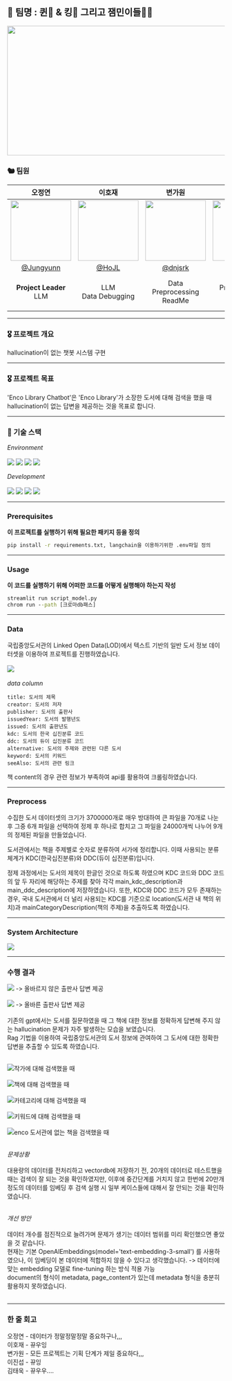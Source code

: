 ## 👑 팀명 : 퀸🫅 & 킹🤴 그리고 잼민이들🤦‍♂️<br>
<p align="center"><img src="./img/sk.png" width="900" height="300"/></p>

 
### 🐿️ 팀원

|오정연|이호재|변가원|이진섭|김태욱|
|:---:|:---:|:---:|:---:|:---:|
|<img src="https://github.com/user-attachments/assets/d920daaf-3baa-441d-ab1c-babb240b307b" width="140" height="140">|<img src="https://github.com/user-attachments/assets/23848016-2562-40b7-82ad-69c0edc6c8cb" width="140" height="140"> |<img src="https://github.com/user-attachments/assets/a2497f47-8214-43c4-81f3-ed3ee637bbf5" width="140" height="140"> | <img src="https://github.com/user-attachments/assets/90d30dde-dfe5-4929-938f-2941dec79d65" width="140" height="140"> | <img src="https://github.com/user-attachments/assets/60a82e31-52ef-4de3-8d52-a50037491b56" width="140" height="140"> |
|[@Jungyunn](https://github.com/Jungyunn)|[@HoJL](https://github.com/HoJL)|[@dnjsrk](https://github.com/dnjsrk)|[@jururuj](https://github.com/jururuj)|[@Taeuk-Dog](https://github.com/Taeuk-Dog)|
|**Project Leader**<br/>LLM|LLM<br>Data Debugging|Data Preprocessing<br>ReadMe|Data Preprocessing<br>Streamlit<br>ReadMe|Streamlit<br> 화면구현<br>ReadMe 작성|


</div>

<hr>

### 🎖️ 프로젝트 개요
hallucination이 없는 챗봇 시스템 구현 

<hr>

### 🎖️ 프로젝트 목표


'Enco Library Chatbot'은 'Enco Library'가 소장한 도서에 대해 검색을 했을 때 hallucination이 없는 답변을 제공하는 것을 목표로 합니다.


<hr>

### 🔨 기술 스택
<div>

_Environment_
<br><br>
<img src="https://img.shields.io/badge/Python-3776AB?style=for-the-badge&logo=Python&logoColor=white">
<img src="https://img.shields.io/badge/Visual Studio Code-007ACC?style=for-the-badge&logo=Visual Studio Code&logoColor=white"/>
<img src="https://img.shields.io/badge/git-F05032?style=for-the-badge&logo=git&logoColor=white"/>
<img src="https://img.shields.io/badge/github-181717?style=for-the-badge&logo=github&logoColor=white"/>

_Development_
<br><br>
<img src="https://img.shields.io/badge/Streamlit-FF4B4B?style=for-the-badge&logo=Streamlit&logoColor=white">
<img src="https://img.shields.io/badge/langchain-1C3C3C?style=for-the-badge&logo=langchain&logoColor=white">
<img src="https://img.shields.io/badge/scikitlearn-F7931E?style=for-the-badge&logo=scikitlearn&logoColor=white">
<img src="https://img.shields.io/badge/json-000000?style=for-the-badge&logo=json&logoColor=white">


<hr> 

### Prerequisites
**이 프로젝트를 실행하기 위해 필요한 패키지 등을 정의**

```cmd
pip install -r requirements.txt, langchain을 이용하기위한 .env파일 정의
```

<hr>

### Usage
**이 코드를 실행하기 위해 어떠한 코드를 어떻게 실행해야 하는지 작성**

```cmd
streamlit run script_model.py
chrom run --path [크로마db패스]
```

<hr> 

### Data

국립중앙도서관의 Linked Open Data(LOD)에서 텍스트 기반의 일반 도서 정보 데이터셋을 이용하여 프로젝트를 진행하였습니다.
<br>
<br>
<a href='https://lod.nl.go.kr/home/dataset/datadownload.do'><img src='./img/lod.png'></a>
<br>
<br>
_data column_ 

```
title: 도서의 제목
creator: 도서의 저자
publisher: 도서의 출판사
issuedYear: 도서의 발행년도
issued: 도서의 출판년도
kdc: 도서의 한국 십진분류 코드
ddc: 도서의 듀이 십진분류 코드
alternative: 도서의 주제와 관련된 다른 도서
keyword: 도서의 키워드
seeAlso: 도서의 관련 링크
```

책 content의 경우 관련 정보가 부족하여 api를 활용하여 크롤링하였습니다.<br>
<hr>


### Preprocess

수집한 도서 데이터셋의 크기가 3700000개로 매우 방대하여 큰 파일을 70개로 나눈 후 그중 6개 파일을 선택하여 정제 후 하나로 합치고 그 파일을 24000개씩 나누어 9개의 정제된 파일을 만들었습니다.<br>

도서관에서는 책을 주제별로 숫자로 분류하여 서가에 정리합니다. 이때 사용되는 분류 체계가 KDC(한국십진분류)와 DDC(듀이 십진분류)입니다. <br>

정제 과정에서는 도서의 제목이 한글인 것으로 하도록 하였으며 KDC 코드와 DDC 코드의 앞 두 자리에 해당하는 주제를 찾아 각각 main_kdc_description과 main_ddc_description에 저장하였습니다. 또한, KDC와 DDC 코드가 모두 존재하는 경우, 국내 도서관에서 더 널리 사용되는 KDC를 기준으로 location(도서관 내 책의 위치)과 mainCategoryDescription(책의 주제)을 추출하도록 하였습니다.


<hr>

### System Architecture

<img src='./img/아키텍쳐.png'> <br>

<hr>

### 수행 결과
<img src='./img/hallucination.png'> -> 올바르지 않은 출판사 답변 제공<br><br>
<img src='./img/none_hallu.png'> -> 올바른 출판사 답변 제공<br><br>
기존의 gpt에서는 도서를 질문하였을 때 그 책에 대한 정보를 정확하게 답변해 주지 않는 hallucination 문제가 자주 발생하는 모습을 보였습니다. <br> Rag 기법을 이용하여 국립중앙도서관의 도서 정보에 관여하여 그 도서에 대한 정확한 답변을 추출할 수 있도록 하였습니다.<br><br>

<img src='./img/creator.png'>작가에 대해 검색했을 때<br><br>
<img src='./img/book.png'>책에 대해 검색했을 때<br><br>
<img src='./img/category.png'>카테고리에 대해 검색했을 때<br><br>
<img src='./img/keword.png'>키워드에 대해 검색했을 때<br><br>
<img src='./img/none.png'>enco 도서관에 없는 책을 검색했을 때<br><br>

_문제상황_ <br><br>
대용량의 데이터를 전처리하고 vectordb에 저장하기 전, 20개의 데이터로 테스트했을 때는 검색이 잘 되는 것을 확인하였지만, 이후에 중간단계를 거치지 않고 한번에 20만개 정도의 데이터를 임베딩 후 검색 실행 시 일부 케이스들에 대해서 잘 안되는 것을 확인하였습니다.<br><br>

_개선 방안_<br><br>
데이터 개수를 점진적으로 늘려가며 문제가 생기는 데이터 범위를 미리 확인했으면 좋았을 것 같습니다.<br>
현재는 기본 OpenAIEmbeddings(model='text-embedding-3-small') 를 사용하였으나, 이 임베딩이 본 데이터에 적합하지 않을 수 있다고 생각했습니다.
-> 데이터에 맞는 embedding 모델로 fine-tuning 하는 방식 적용 가능<br>
document의 형식이 metadata, page_content가 있는데 metadata 형식을 충분히 활용하지 못하였습니다.<br><br>

<hr>

### 한 줄 회고

오정연 - 데이터가 정말정말정말 중요하구나,,,
<br>
이호재 - 뀨우잉
<br>
변가원 - 모든 프로젝트는 기획 단계가 제일 중요하다,,,
<br>
이진섭 - 뀨잉
<br>
김태욱 - 뀨우우....